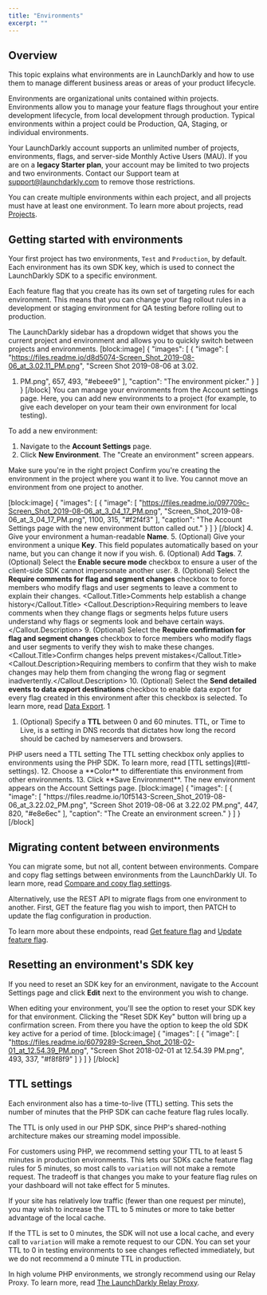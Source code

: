 ```yaml
---
title: "Environments"
excerpt: ""
---
```

## Overview
This topic explains what environments are in LaunchDarkly and how to use them to manage different business areas or areas of your product lifecycle.

Environments are organizational units contained within projects. Environments allow you to manage your feature flags throughout your entire development lifecycle, from local development through production. Typical environments within a project could be Production, QA, Staging, or individual environments.

Your LaunchDarkly account supports an unlimited number of projects, environments, flags, and server-side Monthly Active Users (MAU). If you are on a **legacy Starter plan**, your account may be limited to two projects and two environments. Contact our Support team at support@launchdarkly.com to remove those restrictions.

You can create multiple environments within each project, and all projects must have at least one environment. To learn more about projects, read [Projects](./projects).

## Getting started with environments
Your first project has two environments, `Test` and `Production`, by default. Each environment has its own SDK key, which is used to connect the LaunchDarkly SDK to a specific environment.

Each feature flag that you create has its own set of targeting rules for each environment.  This means that you can change your flag rollout rules in a development or staging environment for QA testing before rolling out to production. 

The LaunchDarkly sidebar has a dropdown widget that shows you the current project and environment and allows you to quickly switch between projects and environments.
[block:image]
{
  "images": [
    {
      "image": [
        "https://files.readme.io/d8d5074-Screen_Shot_2019-08-06_at_3.02.11_PM.png",
        "Screen Shot 2019-08-06 at 3.02.
1. PM.png",
        657,
        493,
        "#ebeee9"
      ],
      "caption": "The environment picker."
    }
  ]
}
[/block]
You can manage your environments from the Account settings page. Here, you can add new environments to a project (for example, to give each developer on your team their own environment for local testing). 

To add a new environment:

1. Navigate to the **Account Settings** page.
2. Click **New Environment**. The "Create an environment" screen appears.
<Callout intent="alert">
   <Callout.Title>Make sure you're in the right project</Callout.Title>
   <Callout.Description>Confirm you're creating the environment in the project where you want it to live. You cannot move an environment from one project to another.
   </Callout.Description>
</Callout>

[block:image]
{
  "images": [
    {
      "image": [
        "https://files.readme.io/097709c-Screen_Shot_2019-08-06_at_3_04_17_PM.png",
        "Screen_Shot_2019-08-06_at_3_04_17_PM.png",
        1100,
        315,
        "#f2f4f3"
      ],
      "caption": "The Account Settings page with the new environment button called out."
    }
  ]
}
[/block]
4. Give your environment a human-readable **Name**. 
5. (Optional) Give your environment a unique **Key**. This field populates automatically based on your name, but you can change it now if you wish.
6. (Optional) Add **Tags**.
7. (Optional) Select the **Enable secure mode** checkbox to ensure a user of the client-side SDK cannot impersonate another user.
8. (Optional) Select the **Require comments for flag and segment changes** checkbox to force members who modify flags and user segments to leave a comment to explain their changes.
<Callout intent="info">
  <Callout.Title>Comments help establish a change history</Callout.Title>
   <Callout.Description>Requiring members to leave comments when they change flags or segments helps future users understand why flags or segments look and behave certain ways.</Callout.Description>
</Callout>
9. (Optional) Select the **Require confirmation for flag and segment changes** checkbox to force members who modify flags and user segments to verify they wish to make these changes. 
<Callout intent="info">
  <Callout.Title>Confirm changes helps prevent mistakes</Callout.Title>
   <Callout.Description>Requiring members to confirm that they wish to make changes may help them from changing the wrong flag or segment inadvertently.</Callout.Description>
</Callout>
10. (Optional) Select the **Send detailed events to data export destinations** checkbox to enable data export for every flag created in this environment after this checkbox is selected. To learn more, read [Data Export](./data-export).
1
1. (Optional) Specify a **TTL** between 0 and 60 minutes. TTL, or Time to Live, is a setting in DNS records that dictates how long the record should be cached by nameservers and browsers.
<Callout intent="info">
  <Callout.Title>PHP users need a TTL setting</Callout.Title>
   <Callout.Description>The TTL setting checkbox only applies to environments using the PHP SDK. 
To learn more, read [TTL settings](#ttl-settings).</Callout.Description>
</Callout>
12. Choose a **Color** to differentiate this environment from other environments. 
13. Click **Save Environment**. The new environment appears on the Account Settings page.
[block:image]
{
  "images": [
    {
      "image": [
        "https://files.readme.io/10f5143-Screen_Shot_2019-08-06_at_3.22.02_PM.png",
        "Screen Shot 2019-08-06 at 3.22.02 PM.png",
        447,
        820,
        "#e8e6ec"
      ],
      "caption": "The Create an environment screen."
    }
  ]
}
[/block]

## Migrating content between environments
You can migrate some, but not all, content between environments. Compare and copy flag settings between environments from the LaunchDarkly UI. To learn more, read [Compare and copy flag settings](./compare-and-copy-flag-settings).

Alternatively, use the REST API to migrate flags from one environment to another. First, GET the feature flag you wish to import, then PATCH to update the flag configuration in production. 

To learn more about these endpoints, read [Get feature flag](https://apidocs.launchdarkly.com/reference#get-feature-flag) and [Update feature flag](https://apidocs.launchdarkly.com/reference#update-feature-flag).

## Resetting an environment's SDK key
If you need to reset an SDK key for an environment, navigate to the Account Settings page and click **Edit** next to the environment you wish to change.

When editing your environment, you'll see the option to reset your SDK key for that environment. Clicking the "Reset SDK Key" button will bring up a confirmation screen. From there you have the option to keep the old SDK key active for a period of time.
[block:image]
{
  "images": [
    {
      "image": [
        "https://files.readme.io/6079289-Screen_Shot_2018-02-01_at_12.54.39_PM.png",
        "Screen Shot 2018-02-01 at 12.54.39 PM.png",
        493,
        337,
        "#f8f8f9"
      ]
    }
  ]
}
[/block]

## <a name="ttl-settings"></a>TTL settings
Each environment also has a time-to-live (TTL) setting. This sets the number of minutes that the PHP SDK can cache feature flag rules locally. 

The TTL is only used in our PHP SDK, since PHP's shared-nothing architecture makes our streaming model impossible.

For customers using PHP, we recommend setting your TTL to at least 5 minutes in production environments. This lets our SDKs cache feature flag rules for 5 minutes, so most calls to `variation` will not make a remote request. The tradeoff is that changes you make to your feature flag rules on your dashboard will not take effect for 5 minutes. 

If your site has relatively low traffic (fewer than one request per minute), you may wish to increase the TTL to 5 minutes or more to take better advantage of the local cache.

If the TTL is set to 0 minutes, the SDK will not use a local cache, and every call to `variation` will make a remote request to our CDN. You can set your TTL to 0  in testing environments to see changes reflected immediately, but we do not recommend a 0 minute TTL in production.

In high volume PHP environments, we strongly recommend using our Relay Proxy. To learn more, read [The LaunchDarkly Relay Proxy](./the-relay-proxy).